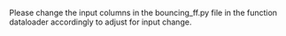 Please change the input columns in the bouncing_ff.py file in the function dataloader accordingly to adjust for input change.